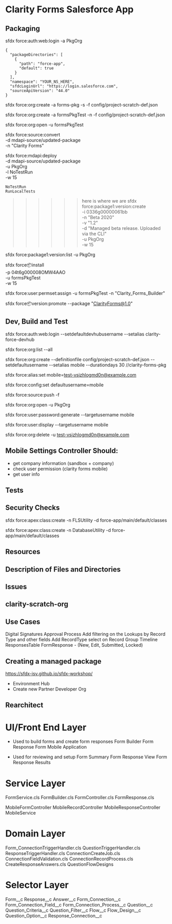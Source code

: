 # Clarity Forms Salesforce App

## Packaging
sfdx force:auth:web:login -a PkgOrg

```
{
  "packageDirectories": [
    {
      "path": "force-app",
      "default": true
    }
  ],
  "namespace": "YOUR_NS_HERE",
  "sfdcLoginUrl": "https://login.salesforce.com",
  "sourceApiVersion": "44.0"
}
```

sfdx force:org:create -a forms-pkg -s -f config/project-scratch-def.json

sfdx force:org:create -a formsPkgTest -n -f config/project-scratch-def.json

sfdx force:org:open -u formsPkgTest

sfdx force:source:convert \
    -d mdapi-source/updated-package \
    -n "Clarity Forms"

sfdx force:mdapi:deploy \
    -d mdapi-source/updated-package \
    -u PkgOrg \
    -l NoTestRun \
    -w 15

    NoTestRun
    RunLocalTests

>>>>>> here is where we are
sfdx force:package1:version:create \
    -i 0336g00000061bb \
    -n "Beta 2020" \
    -v "1.2" \
    -d "Managed beta release. Uploaded via the CLI" \
    -u PkgOrg \
    -w 15

sfdx force:package1:version:list -u PkgOrg

sfdx force:package:install \
    -p 04t6g000008OMW4AAO \
    -u formsPkgTest \
    -w 15

sfdx force:user:permset:assign -u formsPkgTest -n "Clarity_Forms_Builder"

sfdx force:package:version:promote --package "ClarityForms@1.0"

## Dev, Build and Test
sfdx force:auth:web:login --setdefaultdevhubusername --setalias clarity-force-devhub

sfdx force:org:list --all

sfdx force:org:create --definitionfile config/project-scratch-def.json --setdefaultusername --setalias mobile --durationdays 30 //clarity-forms-pkg

sfdx force:alias:set mobile=test-vsjzhlogmd0n@example.com

sfdx force:config:set defaultusername=mobile

sfdx force:source:push -f

sfdx force:org:open -u PkgOrg

sfdx force:user:password:generate --targetusername mobile

sfdx force:user:display --targetusername mobile

sfdx force:org:delete -u test-vsjzhlogmd0n@example.com

## Mobile Settings Controller Should:

- get company information (sandbox + company)
- check user permission (clarity forms mobile)
- get user info 

## Tests

## Security Checks 

sfdx force:apex:class:create -n FLSUtility -d force-app/main/default/classes

sfdx force:apex:class:create -n DatabaseUtility -d force-app/main/default/classes


## Resources


## Description of Files and Directories


## Issues


## clarity-scratch-org 

## Use Cases
Digital Signatures Approval Process
Add filtering on the Lookups by Record Type and other fields
Add RecordType select on Record Group
Timeline
ResponsesTable
FormResponse - (New, Edit, Submitted, Locked)

## Creating a managed package

https://sfdx-isv.github.io/sfdx-workshop/

- Environment Hub
- Create new Partner Developer Org


## Rearchitect 

# UI/Front End Layer

- Used to build forms and create form responses
Form Builder
Form Response 
Form Mobile Application 

- Used for reviewing and setup
Form Summary 
Form Response View
Form Response Results


# Service Layer
FormService.cls
FormBuilder.cls
FormController.cls
FormResponse.cls

MobileFormController
MobileRecordController
MobileResponseController
MobileService

# Domain Layer
Form_ConnectionTriggerHandler.cls
QuestionTriggerHandler.cls
ResponseTriggerHandler.cls
ConnectionCreateJob.cls
ConnectionFieldValidation.cls
ConnectionRecordProcess.cls
CreateResponseAnswers.cls
QuestionFlowDesigns

# Selector Layer
Form__c
Response__c
Answer__c
Form_Connection__c
Form_Connection_Field__c
Form_Connection_Process__c
Question__c
Question_Criteria__c
Question_Filter__c
Flow__c
Flow_Design__c
Question_Option__c
Response_Connection__c